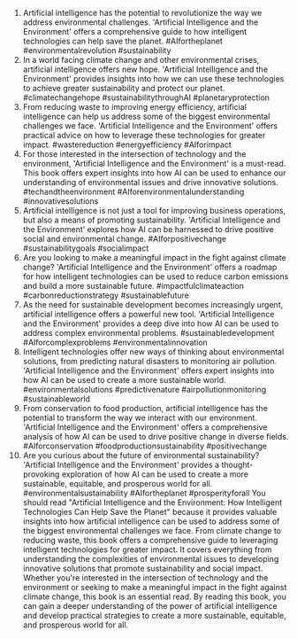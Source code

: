 1. Artificial intelligence has the potential to revolutionize the way we address environmental challenges. 'Artificial Intelligence and the Environment' offers a comprehensive guide to how intelligent technologies can help save the planet. #AIfortheplanet #environmentalrevolution #sustainability
2. In a world facing climate change and other environmental crises, artificial intelligence offers new hope. 'Artificial Intelligence and the Environment' provides insights into how we can use these technologies to achieve greater sustainability and protect our planet. #climatechangehope #sustainabilitythroughAI #planetaryprotection
3. From reducing waste to improving energy efficiency, artificial intelligence can help us address some of the biggest environmental challenges we face. 'Artificial Intelligence and the Environment' offers practical advice on how to leverage these technologies for greater impact. #wastereduction #energyefficiency #AIforimpact
4. For those interested in the intersection of technology and the environment, 'Artificial Intelligence and the Environment' is a must-read. This book offers expert insights into how AI can be used to enhance our understanding of environmental issues and drive innovative solutions. #techandtheenvironment #AIforenvironmentalunderstanding #innovativesolutions
5. Artificial intelligence is not just a tool for improving business operations, but also a means of promoting sustainability. 'Artificial Intelligence and the Environment' explores how AI can be harnessed to drive positive social and environmental change. #AIforpositivechange #sustainabilitygoals #socialimpact
6. Are you looking to make a meaningful impact in the fight against climate change? 'Artificial Intelligence and the Environment' offers a roadmap for how intelligent technologies can be used to reduce carbon emissions and build a more sustainable future. #impactfulclimateaction #carbonreductionstrategy #sustainablefuture
7. As the need for sustainable development becomes increasingly urgent, artificial intelligence offers a powerful new tool. 'Artificial Intelligence and the Environment' provides a deep dive into how AI can be used to address complex environmental problems. #sustainabledevelopment #AIforcomplexproblems #environmentalinnovation
8. Intelligent technologies offer new ways of thinking about environmental solutions, from predicting natural disasters to monitoring air pollution. 'Artificial Intelligence and the Environment' offers expert insights into how AI can be used to create a more sustainable world. #environmentalsolutions #predictivenature #airpollutionmonitoring #sustainableworld
9. From conservation to food production, artificial intelligence has the potential to transform the way we interact with our environment. 'Artificial Intelligence and the Environment' offers a comprehensive analysis of how AI can be used to drive positive change in diverse fields. #AIforconservation #foodproductionsustainability #positivechange
10. Are you curious about the future of environmental sustainability? 'Artificial Intelligence and the Environment' provides a thought-provoking exploration of how AI can be used to create a more sustainable, equitable, and prosperous world for all. #environmentalsustainability #AIfortheplanet #prosperityforall
You should read "Artificial Intelligence and the Environment: How Intelligent Technologies Can Help Save the Planet" because it provides valuable insights into how artificial intelligence can be used to address some of the biggest environmental challenges we face. From climate change to reducing waste, this book offers a comprehensive guide to leveraging intelligent technologies for greater impact. It covers everything from understanding the complexities of environmental issues to developing innovative solutions that promote sustainability and social impact. Whether you're interested in the intersection of technology and the environment or seeking to make a meaningful impact in the fight against climate change, this book is an essential read. By reading this book, you can gain a deeper understanding of the power of artificial intelligence and develop practical strategies to create a more sustainable, equitable, and prosperous world for all.
